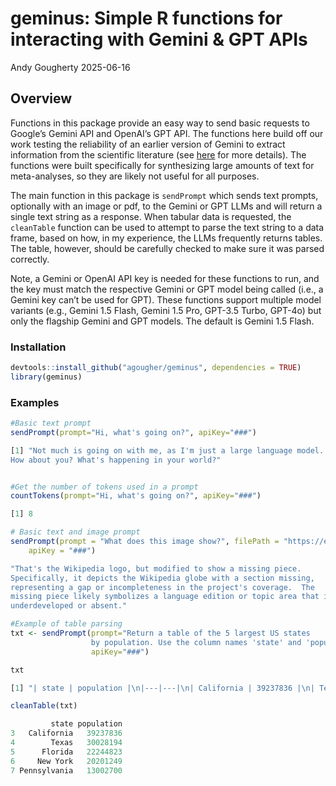 geminus: Simple R functions for interacting with Gemini & GPT APIs
================
Andy Gougherty
2025-06-16

## Overview

Functions in this package provide an easy way to send basic requests to
Google’s Gemini API and OpenAI’s GPT API. The functions here build off
our work testing the reliability of an earlier version of Gemini to
extract information from the scientific literature (see
[here](https://doi.org/10.1038/s44185-024-00043-9) for more details).
The functions were built specifically for synthesizing large amounts of
text for meta-analyses, so they are likely not useful for all purposes.

The main function in this package is `sendPrompt` which sends text
prompts, optionally with an image or pdf, to the Gemini or GPT LLMs and
will return a single text string as a response. When tabular data is
requested, the `cleanTable` function can be used to attempt to parse the
text string to a data frame, based on how, in my experience, the LLMs
frequently returns tables. The table, however, should be carefully
checked to make sure it was parsed correctly.

Note, a Gemini or OpenAI API key is needed for these functions to run,
and the key must match the respective Gemini or GPT model being called
(i.e., a Gemini key can’t be used for GPT). These functions support
multiple model variants (e.g., Gemini 1.5 Flash, Gemini 1.5 Pro, GPT-3.5
Turbo, GPT-4o) but only the flagship Gemini and GPT models. The default
is Gemini 1.5 Flash.

### Installation

``` r
devtools::install_github("agougher/geminus", dependencies = TRUE)
library(geminus)
```

### Examples

``` r
#Basic text prompt
sendPrompt(prompt="Hi, what's going on?", apiKey="###")

[1] "Not much is going on with me, as I'm just a large language model. 
How about you? What's happening in your world?"


#Get the number of tokens used in a prompt
countTokens(prompt="Hi, what's going on?", apiKey="###")

[1] 8
```

``` r
# Basic text and image prompt
sendPrompt(prompt = "What does this image show?", filePath = "https://en.wikipedia.org/static/images/icons/wikipedia.png",
    apiKey = "###")

"That's the Wikipedia logo, but modified to show a missing piece. 
Specifically, it depicts the Wikipedia globe with a section missing,
representing a gap or incompleteness in the project's coverage.  The
missing piece likely symbolizes a language edition or topic area that is
underdeveloped or absent."
```

``` r
#Example of table parsing
txt <- sendPrompt(prompt="Return a table of the 5 largest US states
                  by population. Use the column names 'state' and 'population'. Return only the table.", 
                  apiKey="###")

txt

[1] "| state | population |\n|---|---|\n| California | 39237836 |\n| Texas | 30028194 |\n| Florida | 22244823 |\n| New York | 20201249 |\n| Pennsylvania | 13002700 |"

cleanTable(txt)

         state population
3   California   39237836
4        Texas   30028194
5      Florida   22244823
6     New York   20201249
7 Pennsylvania   13002700
```
